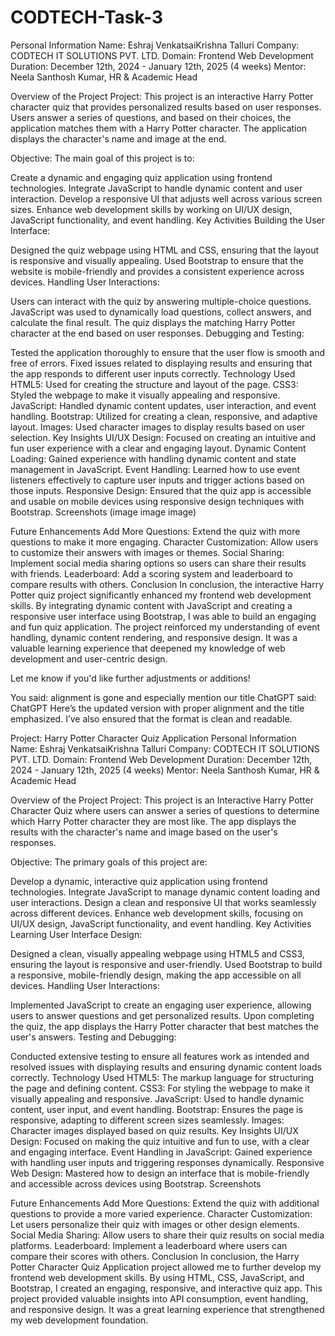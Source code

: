 # CODTECH-Task-3
Personal Information
Name: Eshraj VenkatsaiKrishna Talluri
Company: CODTECH IT SOLUTIONS PVT. LTD.
Domain: Frontend Web Development
Duration: December 12th, 2024 - January 12th, 2025 (4 weeks)
Mentor: Neela Santhosh Kumar, HR & Academic Head

Overview of the Project
Project:
This project is an interactive Harry Potter character quiz that provides personalized results based on user responses. Users answer a series of questions, and based on their choices, the application matches them with a Harry Potter character. The application displays the character's name and image at the end.

Objective:
The main goal of this project is to:

Create a dynamic and engaging quiz application using frontend technologies.
Integrate JavaScript to handle dynamic content and user interaction.
Develop a responsive UI that adjusts well across various screen sizes.
Enhance web development skills by working on UI/UX design, JavaScript functionality, and event handling.
Key Activities
Building the User Interface:

Designed the quiz webpage using HTML and CSS, ensuring that the layout is responsive and visually appealing.
Used Bootstrap to ensure that the website is mobile-friendly and provides a consistent experience across devices.
Handling User Interactions:

Users can interact with the quiz by answering multiple-choice questions.
JavaScript was used to dynamically load questions, collect answers, and calculate the final result.
The quiz displays the matching Harry Potter character at the end based on user responses.
Debugging and Testing:

Tested the application thoroughly to ensure that the user flow is smooth and free of errors.
Fixed issues related to displaying results and ensuring that the app responds to different user inputs correctly.
Technology Used
HTML5: Used for creating the structure and layout of the page.
CSS3: Styled the webpage to make it visually appealing and responsive.
JavaScript: Handled dynamic content updates, user interaction, and event handling.
Bootstrap: Utilized for creating a clean, responsive, and adaptive layout.
Images: Used character images to display results based on user selection.
Key Insights
UI/UX Design: Focused on creating an intuitive and fun user experience with a clear and engaging layout.
Dynamic Content Loading: Gained experience with handling dynamic content and state management in JavaScript.
Event Handling: Learned how to use event listeners effectively to capture user inputs and trigger actions based on those inputs.
Responsive Design: Ensured that the quiz app is accessible and usable on mobile devices using responsive design techniques with Bootstrap.
Screenshots
(image image image)

Future Enhancements
Add More Questions: Extend the quiz with more questions to make it more engaging.
Character Customization: Allow users to customize their answers with images or themes.
Social Sharing: Implement social media sharing options so users can share their results with friends.
Leaderboard: Add a scoring system and leaderboard to compare results with others.
Conclusion
In conclusion, the interactive Harry Potter quiz project significantly enhanced my frontend web development skills. By integrating dynamic content with JavaScript and creating a responsive user interface using Bootstrap, I was able to build an engaging and fun quiz application. The project reinforced my understanding of event handling, dynamic content rendering, and responsive design. It was a valuable learning experience that deepened my knowledge of web development and user-centric design.

Let me know if you'd like further adjustments or additions!






You said:
alignment is gone and especially mention our title
ChatGPT said:
ChatGPT
Here’s the updated version with proper alignment and the title emphasized. I’ve also ensured that the format is clean and readable.

Project: Harry Potter Character Quiz Application
Personal Information
Name: Eshraj VenkatsaiKrishna Talluri
Company: CODTECH IT SOLUTIONS PVT. LTD.
Domain: Frontend Web Development
Duration: December 12th, 2024 - January 12th, 2025 (4 weeks)
Mentor: Neela Santhosh Kumar, HR & Academic Head

Overview of the Project
Project:
This project is an Interactive Harry Potter Character Quiz where users can answer a series of questions to determine which Harry Potter character they are most like. The app displays the results with the character's name and image based on the user's responses.

Objective:
The primary goals of this project are:

Develop a dynamic, interactive quiz application using frontend technologies.
Integrate JavaScript to manage dynamic content loading and user interactions.
Design a clean and responsive UI that works seamlessly across different devices.
Enhance web development skills, focusing on UI/UX design, JavaScript functionality, and event handling.
Key Activities
Learning User Interface Design:

Designed a clean, visually appealing webpage using HTML5 and CSS3, ensuring the layout is responsive and user-friendly.
Used Bootstrap to build a responsive, mobile-friendly design, making the app accessible on all devices.
Handling User Interactions:

Implemented JavaScript to create an engaging user experience, allowing users to answer questions and get personalized results.
Upon completing the quiz, the app displays the Harry Potter character that best matches the user's answers.
Testing and Debugging:

Conducted extensive testing to ensure all features work as intended and resolved issues with displaying results and ensuring dynamic content loads correctly.
Technology Used
HTML5: The markup language for structuring the page and defining content.
CSS3: For styling the webpage to make it visually appealing and responsive.
JavaScript: Used to handle dynamic content, user input, and event handling.
Bootstrap: Ensures the page is responsive, adapting to different screen sizes seamlessly.
Images: Character images displayed based on quiz results.
Key Insights
UI/UX Design: Focused on making the quiz intuitive and fun to use, with a clear and engaging interface.
Event Handling in JavaScript: Gained experience with handling user inputs and triggering responses dynamically.
Responsive Web Design: Mastered how to design an interface that is mobile-friendly and accessible across devices using Bootstrap.
Screenshots



Future Enhancements
Add More Questions: Extend the quiz with additional questions to provide a more varied experience.
Character Customization: Let users personalize their quiz with images or other design elements.
Social Media Sharing: Allow users to share their quiz results on social media platforms.
Leaderboard: Implement a leaderboard where users can compare their scores with others.
Conclusion
In conclusion, the Harry Potter Character Quiz Application project allowed me to further develop my frontend web development skills. By using HTML, CSS, JavaScript, and Bootstrap, I created an engaging, responsive, and interactive quiz app. This project provided valuable insights into API consumption, event handling, and responsive design. It was a great learning experience that strengthened my web development foundation.

